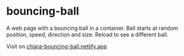 # bouncing-ball
A web page with a bouncing ball in a container. Ball starts at random position, speed, direction and size. Reload to see a different ball.

Visit on [chiara-bouncing-ball.netlify.app](https://chiara-bouncing-ball.netlify.app/)
